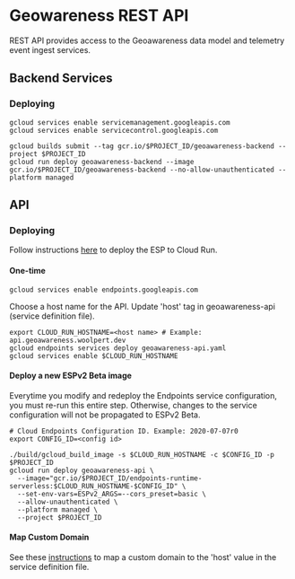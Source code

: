 # Geowareness REST API

REST API provides access to the Geoawareness data model and telemetry event ingest services.

## Backend Services

### Deploying

```
gcloud services enable servicemanagement.googleapis.com
gcloud services enable servicecontrol.googleapis.com
```

```
gcloud builds submit --tag gcr.io/$PROJECT_ID/geoawareness-backend --project $PROJECT_ID
gcloud run deploy geoawareness-backend --image gcr.io/$PROJECT_ID/geoawareness-backend --no-allow-unauthenticated --platform managed
```

## API

### Deploying

Follow instructions [here](https://cloud.google.com/endpoints/docs/openapi/get-started-cloud-run#configure_es) to deploy the ESP to Cloud Run.

#### One-time

```
gcloud services enable endpoints.googleapis.com
```

Choose a host name for the API. Update 'host' tag in geoawareness-api (service definition file).

```
export CLOUD_RUN_HOSTNAME=<host name> # Example: api.geoawareness.woolpert.dev
gcloud endpoints services deploy geoawareness-api.yaml
gcloud services enable $CLOUD_RUN_HOSTNAME
```

#### Deploy a new ESPv2 Beta image

Everytime you modify and redeploy the Endpoints service configuration, you must re-run this entire step. Otherwise, changes to the service configuration will not be propagated to ESPv2 Beta.

```
# Cloud Endpoints Configuration ID. Example: 2020-07-07r0
export CONFIG_ID=<config id>

./build/gcloud_build_image -s $CLOUD_RUN_HOSTNAME -c $CONFIG_ID -p $PROJECT_ID
gcloud run deploy geoawareness-api \
  --image="gcr.io/$PROJECT_ID/endpoints-runtime-serverless:$CLOUD_RUN_HOSTNAME-$CONFIG_ID" \
  --set-env-vars=ESPv2_ARGS=--cors_preset=basic \
  --allow-unauthenticated \
  --platform managed \
  --project $PROJECT_ID
```

#### Map Custom Domain

See these [instructions](https://cloud.google.com/run/docs/mapping-custom-domains#command-line) to map a custom domain to the 'host' value in the service definition file.
